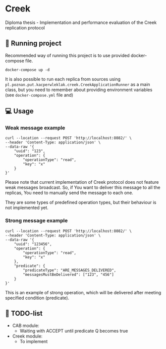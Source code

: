 # Creek

Diploma thesis - Implementation and performance evaluation of the Creek replication protocol

## 🏃 Running project

Recommended way of running this project is to use provided docker-compose file.
```shell
docker-compose up -d
```
It is also possible to run each replica from sources using
`pl.poznan.put.kacperwleklak.creek.CreekApplicationRunner` as a main class, but you need to remember
about providing environment variables (see `docker-compose.yml` file and)

## 💻 Usage

### Weak message example
```shell
curl --location --request POST 'http://localhost:8082/' \
--header 'Content-Type: application/json' \
--data-raw '{
    "uuid": "123",
    "operation": {
        "operationType": "read",
        "key": "x"
    }
}'
```
Please note that current implementation of Creek protocol does not feature weak messages
broadcast. So, if You want to deliver this message to all the replicas, You need to manually
send the message to each one.

They are some types of predefined operation types, but their behaviour is not implemented
yet.

### Strong message example
```shell
curl --location --request POST 'http://localhost:8082/' \
--header 'Content-Type: application/json' \
--data-raw '{
    "uuid": "123456",
    "operation": {
        "operationType": "read",
        "key": "x"
    },
    "predicate": {
        "predicateType": "ARE_MESSAGES_DELIVERED",
        "messagesMustBeDelivered": ["123", "456"]
    }
}'
```
This is an example of strong operation, which will be delivered after meeting specified condition
(predicate).

## 📝 TODO-list
* CAB module:
  * Waiting with ACCEPT until predicate Q becomes true
* Creek module:
  * To implement